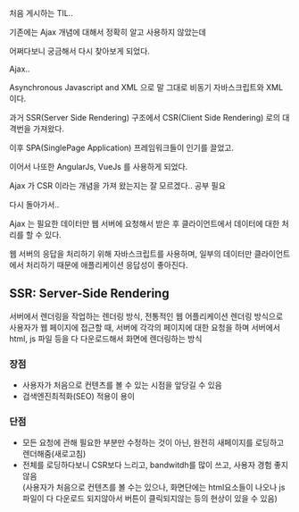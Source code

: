 처음 게시하는 TIL..

기존에는 Ajax 개념에 대해서 정확히 알고 사용하지 않았는데

어쩌다보니 궁금해서 다시 찾아보게 되었다.

Ajax..

Asynchronous Javascript and XML 으로 말 그대로 비동기 자바스크립트와 XML 이다.

과거 SSR(Server Side Rendering) 구조에서 CSR(Client Side Rendering) 로의 대 격번을 가져왔다.

이후 SPA(SinglePage Application) 프레임워크들이 인기를 끌었고. 

이어서 나또한 AngularJs, VueJs 를 사용하게 되었다.

Ajax 가 CSR 이라는 개념을 가져 왔는지는 잘 모르겠다.. 공부 필요

다시 돌아가서..

Ajax 는 필요한 데이터만 웹 서버에 요청해서 받은 후 클라이언트에서 데이터에 대한 처리를 할 수 있다.

웹 서버의 응답을 처리하기 위해 자바스크립트를 사용하며, 일부의 데이터만 클라이언트에서 처리하기 때문에 애플리케이션 응답성이 좋아진다.

## SSR: Server-Side Rendering ##
서버에서 렌더링을 작업하는 렌더링 방식, 전통적인 웹 어플리케이션 렌더링 방식으로 사용자가 웹 페이지에 접근할 때, 서버에 각각의 페이지에 대한 요청을 하며 서버에서 html, js 파일 등을 다 다운로드해서 화면에 렌더링하는 방식

### 장점 ###
* 사용자가 처음으로 컨텐츠를 볼 수 있는 시점을 앞당길 수 있음
* 검색엔진최적화(SEO) 적용이 용이

### 단점 ###
* 모든 요청에 관해 필요한 부분만 수정하는 것이 아닌, 완전히 새페이지를 로딩하고 렌더해줌(새로고침)
* 전체를 로딩하다보니 CSR보다 느리고, bandwitdh를 많이 쓰고, 사용자 경험 좋지 않음 </br>
(사용자가 처음으로 컨텐츠를 볼 수는 있으나, 화면단에는 html요소들이 나오나 js파일이 다 다운로드 되지않아서 버튼이 클릭되지않는 등의 현상이 있을 수 있음)
